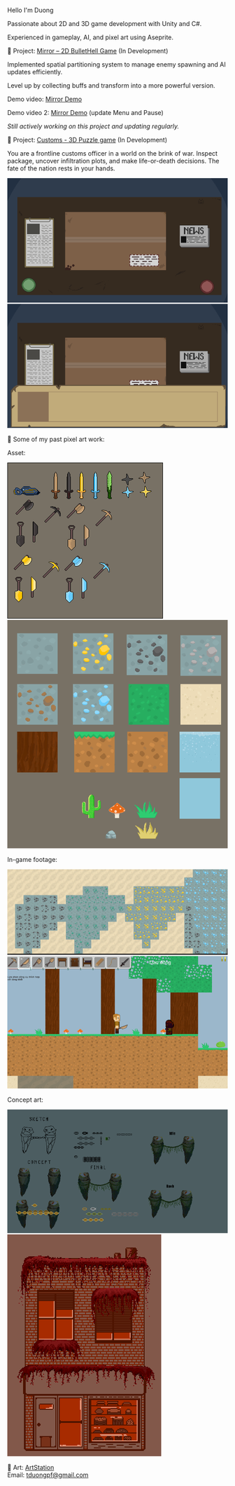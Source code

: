 Hello I'm Duong

Passionate about 2D and 3D game development with Unity and C#.  

Experienced in gameplay, AI, and pixel art using Aseprite.

🔹 Project: [Mirror – 2D  BulletHell Game](https://github.com/verylowpower/Mirror)  (In Development)

Implemented spatial partitioning system to manage enemy spawning and AI updates efficiently.

Level up by collecting buffs and transform into a more powerful version.

Demo video: [Mirror Demo](https://www.youtube.com/watch?v=6QN7uJpRLGk)

Demo video 2: [Mirror Demo](https://youtu.be/zz303-6UOCw) (update Menu and Pause)

_Still actively working on this project and updating regularly._

🔹 Project: [Customs - 3D Puzzle game](https://github.com/verylowpower/Customs)  (In Development)

You are a frontline customs officer in a world on the brink of war. Inspect package, uncover infiltration plots, and make life-or-death decisions. The fate of the nation rests in your hands.

![Customs](base.png)
![Customs](base1.png)

🔹 Some of my past pixel art work:

Asset:

![Terraria](weapon.png)
![Terraria](remake_sprite_sheet.png)

In-game footage:

![Terraria](terraria5.png)
![Terraria](terraria6.png)

Concept art:

![boss](boss_idea.gif)
![cake_shop](cake_shop.png)
   
🔹 Art: [ArtStation](https://www.artstation.com/yeloathsome9)  
Email: tduongpf@gmail.com

